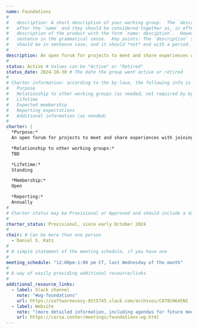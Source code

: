 ```yaml
---
name: Foundations
#
#   description: A short description of your working group.  The `description` is always shown immediately 
#   after the `name` and they should be considered together as, in effect constructing a sentence-length 
#   description of the product with the form `name: desciption`.  However it does not need to be a complete 
#   sentence in the grammatical sense.  Key points: The `description` should *not* repeat the `name`, it 
#   should be in sentence case, and it should *not* end with a period.
# 
description: An open forum for projects to meet and share experiences with joining or membership in an open-source software foundation
#
status: Active # Values can be "Active" or "Retired"
status_date: 2024-10-30 # The date the group went active or retired
#
# Charter information: according to the by-laws, the following info is expected:
#   Purpose
#   Relationship to other working groups (as needed, not required by by-laws)
#   Lifetime
#   Expected membership
#   Reporting expectations
#   Additional information (as needed)
#
charter: |
  *Purpose:*
  An open forum for projects to meet and share experiences with joining or membership in an open-source software foundation (e.g., NumFOCUS, High Performance Software Foundation, etc.)

  *Relationship to other working groups:*
  TBD

  *Lifetime:*
  Standing

  *Membership:*
  Open

  *Reporting:*
  Annually
#
# Charter status may be Provisional or Approved and should include a date
#
charter_status: Provisional, since early October 2024
#
chair: # Can be more than one person
  - Daniel S. Katz
#
# A simple statement of the meeting schedule, if you have one
#
meeting_schedule: "12:00pm-1:00 pm CT, last Wednesday of the month"
#
# A way of easily providing additional resource/links
#
additional_resource_links:
  - label: Slack channel
    note: "#wg-foundations"
    url: https://softwareecosy-91t5745.slack.com/archives/C078CH645N1
  - label: Website
    note: "(more detailed information, including agendas for future meetings, and notes and recordings of past meetings)"
    url: https://corsa.center/meetings/foundations-wg.html
---
```

